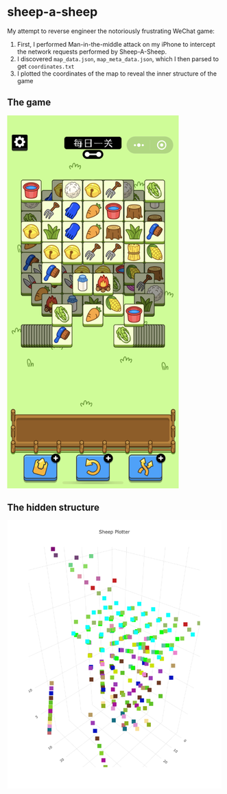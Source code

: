 # sheep-a-sheep

My attempt to reverse engineer the notoriously frustrating WeChat game:

1. First, I performed Man-in-the-middle attack on my iPhone to intercept the network requests performed by Sheep-A-Sheep.
2. I discovered `map_data.json`, `map_meta_data.json`, which I then parsed to get `coordinates.txt`
3. I plotted the coordinates of the map to reveal the inner structure of the game

## The game

<img src="game_1.png" width=400>

## The hidden structure

<img src="map_1.png" width=500>
